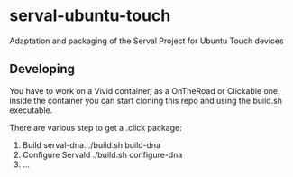 # serval-ubuntu-touch
Adaptation and packaging of the Serval Project for Ubuntu Touch devices

## Developing

You have to work on a Vivid container, as a OnTheRoad or Clickable one. inside the container you can start cloning this repo and using the build.sh executable.

There are various step to get a .click package:
1) Build serval-dna. ./build.sh build-dna
2) Configure Servald ./build.sh configure-dna
3) ...
